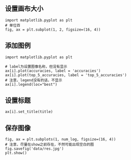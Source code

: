 ## 设置画布大小

    import matplotlib.pyplot as plt
    # 单位百
    fig, ax = plt.subplot(1, 2, figsize=(16, 4))
    
## 添加图例
    import matplotlib.pyplot as plt
    
    # label为设置图像名称，但没有显示
    ax[i].plot(accuracies, label = 'accuracies')
    ax[i].plot(top_5_accuracies, label = 'top_5_accuracies')
    # 注意，legend没有的话，不显示
    ax[i].legend(loc="best")
  
## 设置标题
    ax[i].set_title(title)
    
## 保存图像
    fig, ax = plt.subplots(1, num_log, figsize=(16, 4))
    # 注意，尽量在show之前存在，不然可能出现空白的图
    fig.savefig('data/res.jpg')
    plt.show()
